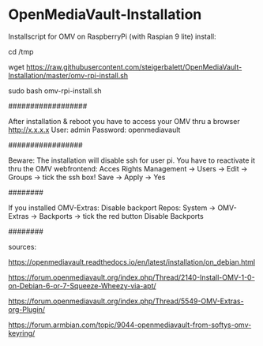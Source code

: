 # OpenMediaVault-Installation
Installscript for OMV on RaspberryPi
(with Raspian 9 lite) install:


cd /tmp

wget https://raw.githubusercontent.com/steigerbalett/OpenMediaVault-Installation/master/omv-rpi-install.sh

sudo bash omv-rpi-install.sh

##################

After installation & reboot you have to access your OMV thru a browser http://x.x.x.x
User: admin
Password: openmediavault

#################

Beware: The installation will disable ssh for user pi. You have to reactivate it thru the OMV webfrontend:
Acces Rights Management -> Users -> Edit -> Groups -> tick the ssh box! Save -> Apply -> Yes

########

If you installed OMV-Extras:
Disable backport Repos:
System -> OMV-Extras -> Backports -> tick the red button Disable Backports

########

sources:

https://openmediavault.readthedocs.io/en/latest/installation/on_debian.html

https://forum.openmediavault.org/index.php/Thread/2140-Install-OMV-1-0-on-Debian-6-or-7-Squeeze-Wheezy-via-apt/

https://forum.openmediavault.org/index.php/Thread/5549-OMV-Extras-org-Plugin/

https://forum.armbian.com/topic/9044-openmediavault-from-softys-omv-keyring/
